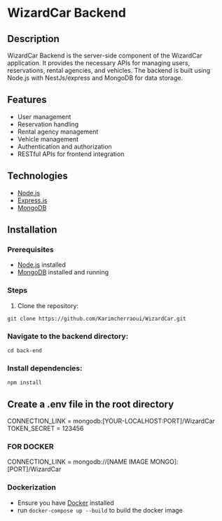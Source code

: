 # WizardCar Backend

## Description

WizardCar Backend is the server-side component of the WizardCar application. It provides the necessary APIs for managing users, reservations, rental agencies, and vehicles. The backend is built using Node.js with NestJs/express and MongoDB for data storage.

## Features

-   User management
-   Reservation handling
-   Rental agency management
-   Vehicle management
-   Authentication and authorization
-   RESTful APIs for frontend integration

## Technologies

-   [Node.js](https://nodejs.org/)
-   [Express.js](https://expressjs.com/)
-   [MongoDB](https://www.mongodb.com/)

## Installation

### Prerequisites

-   [Node.js](https://nodejs.org/) installed
-   [MongoDB](https://www.mongodb.com/) installed and running

### Steps

1. Clone the repository:

`git clone https://github.com/Karimcherraoui/WizardCar.git`

### Navigate to the backend directory:

`cd back-end`

### Install dependencies:

`npm install`

## Create a .env file in the root directory
CONNECTION_LINK = mongodb:[YOUR-LOCALHOST:PORT]/WizardCar 
TOKEN_SECRET = 123456
### FOR DOCKER 
CONNECTION_LINK = mongodb://[NAME IMAGE MONGO]:[PORT]/WizardCar


### Dockerization

-   Ensure you have [Docker](https://www.docker.com/) installed
-   run ` docker-compose up --build ` to build the docker image



